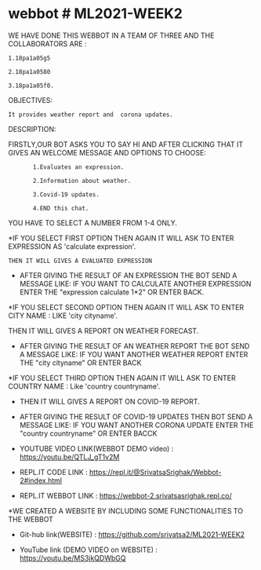 # webbot # ML2021-WEEK2


 WE HAVE DONE THIS WEBBOT IN A TEAM OF THREE AND THE COLLABORATORS ARE :

    1.18pa1a05g5
   
    2.18pa1a0580
   
    3.18pa1a05f0.

 OBJECTIVES: 
 
    It provides weather report and  corona updates.
 
 DESCRIPTION:
 
 FIRSTLY,OUR BOT ASKS YOU TO SAY HI AND AFTER CLICKING THAT IT GIVES AN WELCOME MESSAGE AND OPTIONS TO CHOOSE:
   
           1.Evaluates an expression.
           
           2.Information about weather.
           
           3.Covid-19 updates.
           
           4.END this chat.
           
  YOU HAVE TO SELECT A NUMBER FROM 1-4 ONLY.
  
   
  *IF YOU SELECT FIRST OPTION THEN AGAIN IT WILL ASK TO ENTER EXPRESSION AS 'calculate expression'.
  
    THEN IT WILL GIVES A EVALUATED EXPRESSION
     
   * AFTER GIVING THE RESULT OF AN EXPRESSION THE BOT SEND A MESSAGE LIKE: IF YOU WANT TO CALCULATE ANOTHER EXPRESSION ENTER THE "expression calculate 1*2" OR
     ENTER  BACK.
         
         
  *IF YOU SELECT SECOND OPTION THEN AGAIN IT WILL ASK TO ENTER CITY NAME : LIKE 'city cityname'.
  
  THEN IT WILL GIVES A REPORT ON WEATHER FORECAST.
     
   * AFTER GIVING THE RESULT OF AN WEATHER REPORT THE BOT SEND A MESSAGE LIKE: IF YOU WANT ANOTHER WEATHER REPORT ENTER THE "city cityname" OR
     ENTER BACK
  
 
  *IF YOU SELECT THIRD OPTION THEN AGAIN IT WILL ASK TO ENTER COUNTRY NAME : Like 'country countryname'.
  
   * THEN IT WILL GIVES A REPORT ON COVID-19 REPORT.
     
   * AFTER GIVING THE RESULT OF COVID-19 UPDATES THEN BOT SEND A MESSAGE LIKE: IF YOU WANT ANOTHER CORONA UPDATE ENTER THE "country countryname" OR
     ENTER BACCK
     
   
   * YOUTUBE VIDEO LINK(WEBBOT DEMO video) : https://youtu.be/QTLJ_gT1v2M
   
   
   * REPL.IT CODE LINK : https://repl.it/@SrivatsaSrighak/Webbot-2#index.html
   
   
   * REPL.IT WEBBOT LINK : https://webbot-2.srivatsasrighak.repl.co/
   
  *WE CREATED A WEBSITE BY INCLUDING SOME FUNCTIONALITIES TO THE WEBBOT

   * Git-hub link(WEBSITE) : https://github.com/srivatsa2/ML2021-WEEK2
      

   * YouTube link (DEMO VIDEO on WEBSITE) : https://youtu.be/MS3jkQDWbGQ
   
   
  
   
   
   
   
   
   
  







         
